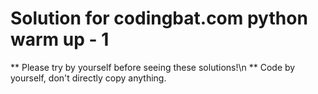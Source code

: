 # Solution for codingbat.com python warm up - 1
** Please try by yourself before seeing these solutions!\n
** Code by yourself, don't directly copy anything.

